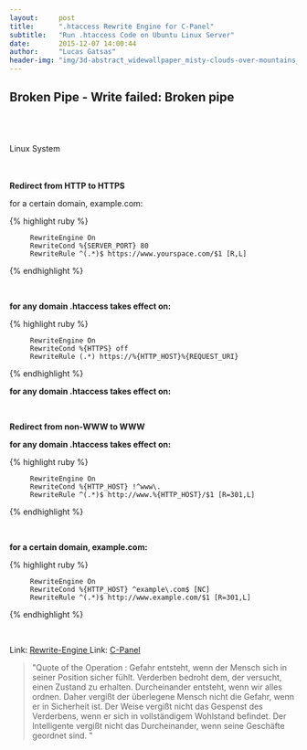 ```yaml
---
layout:     post
title:      ".htaccess Rewrite Engine for C-Panel"
subtitle:   "Run .htaccess Code on Ubuntu Linux Server"
date:       2015-12-07 14:00:44
author:     "Lucas Gatsas"
header-img: "img/3d-abstract_widewallpaper_misty-clouds-over-mountains_57245.jpg"
---
```


<h2 class="section-heading">Broken Pipe - Write failed: Broken pipe
</h2>



<br><br><br> 
Linux System



<br> 
<br>
<strong>Redirect from HTTP to HTTPS</strong>

for a certain domain, example.com:

{% highlight ruby %}




         RewriteEngine On      
         RewriteCond %{SERVER_PORT} 80 
         RewriteRule ^(.*)$ https://www.yourspace.com/$1 [R,L] 



{% endhighlight %}

<br> 

<strong>for any domain .htaccess takes effect on:</strong>



{% highlight ruby %}

         RewriteEngine On
         RewriteCond %{HTTPS} off 
         RewriteRule (.*) https://%{HTTP_HOST}%{REQUEST_URI} 



{% endhighlight %}





<strong>for any domain .htaccess takes effect on:</strong>

<br> 


<strong>Redirect from non-WWW to WWW</strong>
<br> 


<strong>for any domain .htaccess takes effect on:</strong>



{% highlight ruby %}

         RewriteEngine On 
         RewriteCond %{HTTP_HOST} !^www\. 
         RewriteRule ^(.*)$ http://www.%{HTTP_HOST}/$1 [R=301,L] 

{% endhighlight %}

<br> 


<strong>for a certain domain, example.com:</strong>



{% highlight ruby %}

         RewriteEngine On     
         RewriteCond %{HTTP_HOST} ^example\.com$ [NC] 
         RewriteRule ^(.*)$ http://www.example.com/$1 [R=301,L] 


{% endhighlight %}



<br> 






Link: <a href="https://de.wikipedia.org/wiki/Rewrite-Engine" target="_blank"> Rewrite-Engine </a> 
Link: <a href="https://de.wikipedia.org/wiki/CPanel" target="_blank"> C-Panel </a> 




<blockquote>
"Quote of the Operation : Gefahr entsteht, wenn der Mensch sich in seiner Position sicher fühlt. Verderben bedroht dem, der versucht, einen Zustand zu erhalten. Durcheinander entsteht, wenn wir alles ordnen. Daher vergißt der überlegene Mensch nicht die Gefahr, wenn er in Sicherheit ist. Der Weise vergißt nicht das Gespenst des Verderbens, wenn er sich in vollständigem Wohlstand befindet. Der Intelligente vergißt nicht das Durcheinander, wenn seine Geschäfte geordnet sind. 
"
</blockquote>

